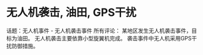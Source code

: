 # 无人机袭击, 油田, GPS干扰

话题：无人机事件 - 无人机袭击事件
所有评论：
某地区发生无人机袭击事件，目标为油田。
无人机袭击主要依靠小型旋翼机完成。
袭击事件中无人机采用GPS干扰防御措施。

